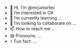 - 👋 Hi, I’m @mrjuniortec
- 👀 I’m interested in C#
- 🌱 I’m currently learning ...
- 💞️ I’m looking to collaborate on ...
- 📫 How to reach me ...
- 😄 Pronouns: ...
- ⚡ Fun fact: ...

<!---
mrjuniortec/mrjuniortec is a ✨ special ✨ repository because its `README.md` (this file) appears on your GitHub profile.
You can click the Preview link to take a look at your changes.
--->

